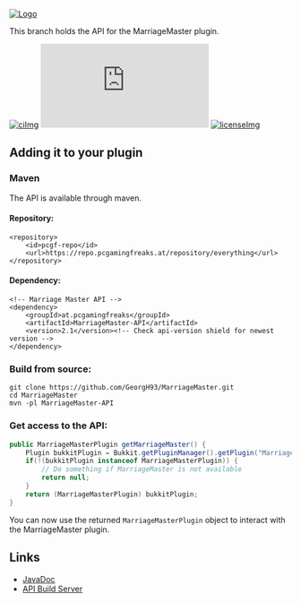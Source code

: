 <!-- Variables (this block will not be visible in the readme -->
[banner]: https://pcgamingfreaks.at/images/marriagemaster.png
[spigot]: https://www.spigotmc.org/resources/19273/
[license]: https://github.com/GeorgH93/MarriageMaster/blob/master/LICENSE
[licenseImg]: https://img.shields.io/github/license/GeorgH93/MarriageMaster.svg
[ci]: https://ci.pcgamingfreaks.at/job/MarriageMaster%20API/
[ciImg]: https://ci.pcgamingfreaks.at/job/MarriageMaster%20API/badge/icon
[apiVersionImg]: https://img.shields.io/badge/dynamic/xml.svg?label=api-version&query=%2F%2Frelease[1]&url=https%3A%2F%2Frepo.pcgamingfreaks.at%2Frepository%2Fmaven-releases%2Fat%2Fpcgamingfreaks%2FMarriageMaster-API%2Fmaven-metadata.xml
[apiJavaDoc]: https://ci.pcgamingfreaks.at/job/MarriageMaster%20API/javadoc/
[apiBuilds]: https://ci.pcgamingfreaks.at/job/MarriageMaster%20API/
<!-- End of variables block -->

[![Logo][banner]][spigot]

This branch holds the API for the MarriageMaster plugin.

[![ciImg]][ci] [![apiVersionImg]][apiJavaDoc] [![licenseImg]][license]

## Adding it to your plugin
### Maven
The API is available through maven.
#### Repository:
```
<repository>
	<id>pcgf-repo</id>
	<url>https://repo.pcgamingfreaks.at/repository/everything</url>
</repository>
```
#### Dependency:
```
<!-- Marriage Master API -->
<dependency>
    <groupId>at.pcgamingfreaks</groupId>
    <artifactId>MarriageMaster-API</artifactId>
    <version>2.1</version><!-- Check api-version shield for newest version -->
</dependency>
```

### Build from source:
```
git clone https://github.com/GeorgH93/MarriageMaster.git
cd MarriageMaster
mvn -pl MarriageMaster-API
```

### Get access to the API:
```java
public MarriageMasterPlugin getMarriageMaster() {
    Plugin bukkitPlugin = Bukkit.getPluginManager().getPlugin("MarriageMaster");
    if(!(bukkitPlugin instanceof MarriageMasterPlugin)) {
    	// Do something if MarriageMaster is not available
        return null;
    }
    return (MarriageMasterPlugin) bukkitPlugin;
}
```
You can now use the returned `MarriageMasterPlugin` object to interact with the MarriageMaster plugin.

## Links
* [JavaDoc][apiJavaDoc]
* [API Build Server][apiBuilds]
